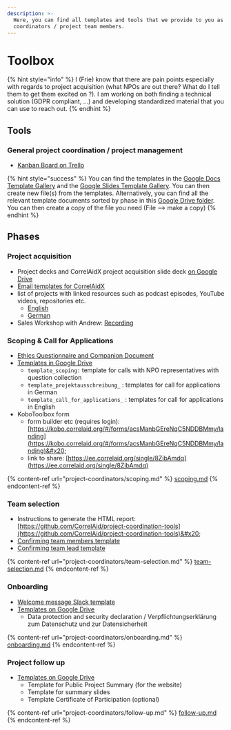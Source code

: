```yaml
---
description: >-
  Here, you can find all templates and tools that we provide to you as project
  coordinators / project team members.
---
```


# Toolbox

{% hint style="info" %}
I (Frie) know that there are pain points especially with regards to project acquisition (what NPOs are out there? What do I tell them to get them excited on ?). I am working on both finding a technical solution (GDPR compliant, ...) and developing standardized material that you can use to reach out.
{% endhint %}

## Tools

### General project coordination / project management

* [Kanban Board on Trello](https://trello.com/b/OH9W0pdL/project-coordination)

{% hint style="success" %}
You can find the templates in the [Google Docs Template Gallery](https://docs.google.com/document/u/0/?tgif=d\&ftv=1) and the [Google Slides Template Gallery](https://docs.google.com/presentation/u/0/?tgif=d\&ftv=1). You can then create new file(s) from the templates. Alternatively, you can find all the relevant template documents sorted by phase in this [Google Drive folder](https://drive.google.com/drive/u/0/folders/18JcOG-aycyfaIafQMtWuPtqJ8XW1BpA0). You can then create a copy of the file you need (File --> make a copy)
{% endhint %}



## Phases

### Project acquisition

* Project decks and CorrelAidX project acquisition slide deck [on Google Drive](https://drive.google.com/drive/u/0/folders/1tpYJ-V7V1hfWovzYaKUjzWlfLN3XlFLc)
* [Email templates for CorrelAidX](../correlaidx-manual/get-started/e-mail-template-to-contact-npos.md)
* list of projects with linked resources such as podcast episodes, YouTube videos, repositories etc.
  * [English](https://correlaid.github.io/projects/project\_pr/correlaid\_projects\_pr\_en.html)
  * [German](https://correlaid.github.io/projects/project\_pr/correlaid\_projects\_pr\_de.html)
* Sales Workshop with Andrew: [Recording](https://youtu.be/7fq9TNuCejQ)

### Scoping & Call for Applications

* [Ethics Questionnaire and Companion Document](the-ethics-questionnaire-and-its-companion-document.md)
* [Templates in Google Drive](https://drive.google.com/drive/u/0/folders/1KR7dxTdLRhtDEsQspLnEEtA2vsYM7gan)
  * `template_scoping:` template for calls with NPO representatives with question collection
  * `template_projektausschreibung_` : templates for call for applications in German
  * `template_call_for_applications_` : templates for call for applications in English
* KoboToolbox form
  * form builder etc (requires login): [https://kobo.correlaid.org/#/forms/acsManbGEreNqC5NDDBMmy/landing](https://kobo.correlaid.org/#/forms/acsManbGEreNqC5NDDBMmy/landing)&#x20;
  * link to share: [https://ee.correlaid.org/single/8ZibAmdq](https://ee.correlaid.org/single/8ZibAmdq)

{% content-ref url="project-coordinators/scoping.md" %}
[scoping.md](project-coordinators/scoping.md)
{% endcontent-ref %}

### Team selection

* Instructions to generate the HTML report: [https://github.com/CorrelAid/project-coordination-tools](https://github.com/CorrelAid/project-coordination-tools)&#x20;
* [Confirming team members template](project-coordinators/team-selection.md#acceptance-email)
* [Confirming team lead template](project-coordinators/team-selection.md#confirming-team-lead)

{% content-ref url="project-coordinators/team-selection.md" %}
[team-selection.md](project-coordinators/team-selection.md)
{% endcontent-ref %}

### Onboarding

* [Welcome message Slack template](project-coordinators/onboarding.md#welcome-message)
* [Templates on Google Drive](https://drive.google.com/drive/u/0/folders/1NR3bHoPWrzvR3pySiRQ61l\_BelMXksA\_)
  * Data protection and security declaration / Verpflichtungserklärung zum Datenschutz und zur Datensicherheit

{% content-ref url="project-coordinators/onboarding.md" %}
[onboarding.md](project-coordinators/onboarding.md)
{% endcontent-ref %}

### Project follow up

* [Templates on Google Drive](https://drive.google.com/drive/u/0/folders/1JGWIThhJoVeakMGCKfe4xzBD9N6wMD9S)
  * Template for Public Project Summary (for the website)
  * Template for summary slides&#x20;
  * Template Certificate of Participation (optional)

{% content-ref url="project-coordinators/follow-up.md" %}
[follow-up.md](project-coordinators/follow-up.md)
{% endcontent-ref %}
